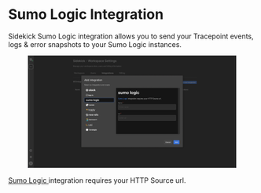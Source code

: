 # Sumo Logic Integration

Sidekick Sumo Logic integration allows you to send your Tracepoint events, logs & error snapshots to your Sumo Logic instances.

<figure><img src="../../.gitbook/assets/resim.png" alt="" /><figcaption></figcaption></figure>

[Sumo Logic ](https://www.sumologic.com/)integration requires your HTTP Source url.

